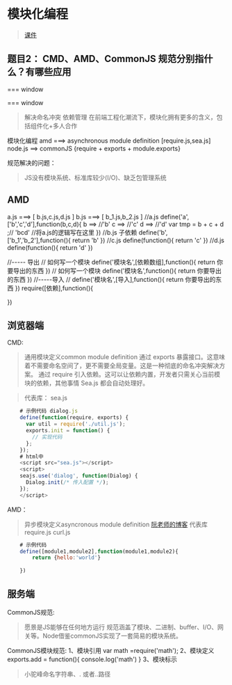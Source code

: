 
# 模块化编程

> [课件](http://book.jirengu.com/fe/%E5%89%8D%E7%AB%AF%E8%BF%9B%E9%98%B6/%E6%A8%A1%E5%9D%97%E5%8C%96/AMD%E4%B8%8ECMD%E8%A7%84%E8%8C%83.html)

## 题目2： CMD、AMD、CommonJS 规范分别指什么？有哪些应用
<script src='1'></script>
=== window
<script src='2'></script>
=== window
<script src='3'></script>
> 解决命名冲突
> 依赖管理
> 在前端工程化潮流下，模块化拥有更多的含义，包括组件化+多人合作


模块化编程
amd ===> asynchronous module definition [require.js,sea.js]
node.js ==> commonJS {require + exports + module.exports}


规范解决的问题：
> JS没有模块系统、标准库较少(I/O)、缺乏包管理系统


## AMD 

a.js ===> [ b.js,c.js,d.js ]
b.js ===> [ b_1.js,b_2.js ] 
//a.js
define('a',['b','c','d'],function(b,c,d){
	b ==> //'b'
	c ==> //'c'
	d ==> //'d'
	var tmp = b + c + d ;//  'bcd'
	//将a.js的逻辑写在这里
})
//b.js 子依赖
define('b',['b_1','b_2'],function(){
	return 'b'
})
//c.js
define(function(){
	return 'c'
})
//d.js
define(function(){
	return 'd'
})

//----- 导出
// 如何写一个模块
define('模块名',[依赖数组],function(){
	return 你要导出的东西
})
// 如何写一个模块
define('模块名',function(){
	return 你要导出的东西
})
//-----导入
// 
define('模块名',[导入],function(){
	return 你要导出的东西
})
require([依赖],function(){
	
})








## 浏览器端

CMD: 
> 通用模块定义common module definition
> 通过 exports 暴露接口。这意味着不需要命名空间了，更不需要全局变量。这是一种彻底的命名冲突解决方案。
> 通过 require 引入依赖。这可以让依赖内置，开发者只需关心当前模块的依赖，其他事情 Sea.js 
> 都会自动处理好。

> 代表库： sea.js

```javascript
 	# 示例代码 dialog.js
	define(function(require, exports) {
	  var util = require('./util.js');
	  exports.init = function() {
	    // 实现代码
	  };
	});
	# html中
	<script src="sea.js"></script>
	<script>
	seajs.use('dialog', function(Dialog) {
	  Dialog.init(/* 传入配置 */);
	});
	</script>
```

AMD： 
> 异步模块定义asyncronous module definition 
> [阮老师的博客](http://www.ruanyifeng.com/blog/2012/10/asynchronous_module_definition.html)
> 代表库 require.js curl.js
```javascript
 	# 示例代码
	define([module1,module2],function(module1,module2){
		return {hello:'world'}
	
	})
```
## 服务端

CommonJS规范:
> 愿景是JS能够在任何地方运行
> 规范涵盖了模块、二进制、buffer、I/O、网关等。Node借鉴commonJS实现了一套简易的模块系统。

CommonJS模块规范:
1、模块引用
var math =require('math');
2、模块定义
exports.add = function(){
	console.log('math')
}
3、模块标示
> 小驼峰命名字符串、. 或者..路径













